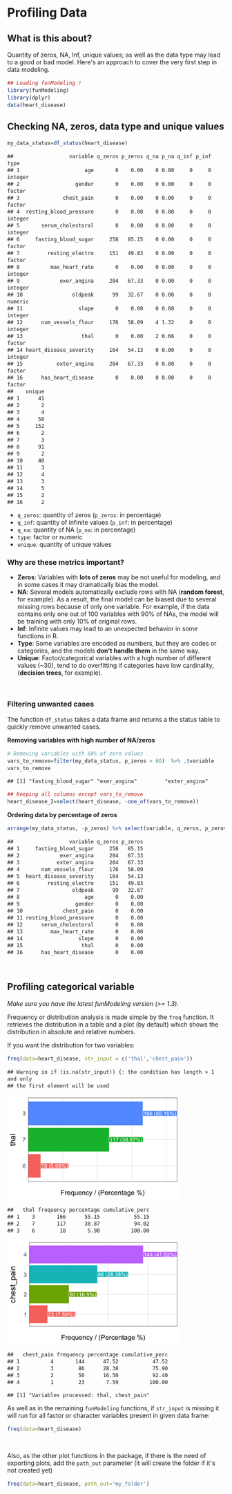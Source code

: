 # Profiling Data


## What is this about?

Quantity of zeros, NA, Inf, unique values; as well as the data type may lead to a good or bad model. Here's an approach to cover the very first step in data modeling. 




```r
## Loading funModeling !
library(funModeling)
library(dplyr)
data(heart_disease)
```

## Checking NA, zeros, data type and unique values


```r
my_data_status=df_status(heart_disease)
```

```
##                  variable q_zeros p_zeros q_na p_na q_inf p_inf    type
## 1                     age       0    0.00    0 0.00     0     0 integer
## 2                  gender       0    0.00    0 0.00     0     0  factor
## 3              chest_pain       0    0.00    0 0.00     0     0  factor
## 4  resting_blood_pressure       0    0.00    0 0.00     0     0 integer
## 5       serum_cholestoral       0    0.00    0 0.00     0     0 integer
## 6     fasting_blood_sugar     258   85.15    0 0.00     0     0  factor
## 7         resting_electro     151   49.83    0 0.00     0     0  factor
## 8          max_heart_rate       0    0.00    0 0.00     0     0 integer
## 9             exer_angina     204   67.33    0 0.00     0     0 integer
## 10                oldpeak      99   32.67    0 0.00     0     0 numeric
## 11                  slope       0    0.00    0 0.00     0     0 integer
## 12      num_vessels_flour     176   58.09    4 1.32     0     0 integer
## 13                   thal       0    0.00    2 0.66     0     0  factor
## 14 heart_disease_severity     164   54.13    0 0.00     0     0 integer
## 15           exter_angina     204   67.33    0 0.00     0     0  factor
## 16      has_heart_disease       0    0.00    0 0.00     0     0  factor
##    unique
## 1      41
## 2       2
## 3       4
## 4      50
## 5     152
## 6       2
## 7       3
## 8      91
## 9       2
## 10     40
## 11      3
## 12      4
## 13      3
## 14      5
## 15      2
## 16      2
```

* `q_zeros`: quantity of zeros (`p_zeros`: in percentage)
* `q_inf`:  quantity of infinite values (`p_inf`: in percentage)
* `q_na`:  quantity of NA (`p_na`: in percentage)
* `type`: factor or numeric
* `unique`: quantity of unique values

### Why are these metrics important?

* **Zeros**: Variables with **lots of zeros** may be not useful for modeling, and in some cases it may dramatically bias the model.
* **NA**: Several models automatically exclude rows with NA (**random forest**, for example). As a result, the final model can be biased due to several missing rows because of only one variable. For example, if the data contains only one out of 100 variables with 90% of NAs, the model will be training with only 10% of original rows.
* **Inf**: Infinite values may lead to an unexpected behavior in some functions in R.
* **Type**: Some variables are encoded as numbers, but they are codes or categories, and the models **don't handle them** in the same way.
* **Unique**: Factor/categorical variables with a high number of different values (~30), tend to do overfitting if categories have low cardinality, (**decision trees**, for example).

<br>

### Filtering unwanted cases

The function `df_status` takes a data frame and returns a the status table to quickly remove unwanted cases.


**Removing variables with high number of NA/zeros**


```r
# Removing variables with 60% of zero values
vars_to_remove=filter(my_data_status, p_zeros > 60)  %>% .$variable
vars_to_remove
```

```
## [1] "fasting_blood_sugar" "exer_angina"         "exter_angina"
```

```r
## Keeping all columns except vars_to_remove
heart_disease_2=select(heart_disease, -one_of(vars_to_remove))
```

**Ordering data by percentage of zeros**


```r
arrange(my_data_status, -p_zeros) %>% select(variable, q_zeros, p_zeros)
```

```
##                  variable q_zeros p_zeros
## 1     fasting_blood_sugar     258   85.15
## 2             exer_angina     204   67.33
## 3            exter_angina     204   67.33
## 4       num_vessels_flour     176   58.09
## 5  heart_disease_severity     164   54.13
## 6         resting_electro     151   49.83
## 7                 oldpeak      99   32.67
## 8                     age       0    0.00
## 9                  gender       0    0.00
## 10             chest_pain       0    0.00
## 11 resting_blood_pressure       0    0.00
## 12      serum_cholestoral       0    0.00
## 13         max_heart_rate       0    0.00
## 14                  slope       0    0.00
## 15                   thal       0    0.00
## 16      has_heart_disease       0    0.00
```

<br>


## Profiling categorical variable

_Make sure you have the latest funModeling version (>= 1.3)._

Frequency or distribution analysis is made simple by the `freq` function. It retrieves the distribution in a table and a plot (by default) which shows the distribution in absolute and relative numbers.

If you want the distribution for two variables: 


```r
freq(data=heart_disease, str_input = c('thal','chest_pain'))
```

```
## Warning in if (is.na(str_input)) {: the condition has length > 1 and only
## the first element will be used
```

<img src="figure/profiling_categorical_variable-1.png" title="plot of chunk profiling_categorical_variable" alt="plot of chunk profiling_categorical_variable" width="400px" />

```
##   thal frequency percentage cumulative_perc
## 1    3       166      55.15           55.15
## 2    7       117      38.87           94.02
## 3    6        18       5.98          100.00
```

<img src="figure/profiling_categorical_variable-2.png" title="plot of chunk profiling_categorical_variable" alt="plot of chunk profiling_categorical_variable" width="400px" />

```
##   chest_pain frequency percentage cumulative_perc
## 1          4       144      47.52           47.52
## 2          3        86      28.38           75.90
## 3          2        50      16.50           92.40
## 4          1        23       7.59          100.00
```

```
## [1] "Variables processed: thal, chest_pain"
```

As well as in the remaining `funModeling` functions, if `str_input` is missing it will run for all factor or character variables present in given data frame:


```r
freq(data=heart_disease)
```
<br>

Also, as the other plot functions in the package, if there is the need of exporting plots, add the `path_out` parameter (it will create the folder if it's not created yet)


```r
freq(data=heart_disease, path_out='my_folder')
```

